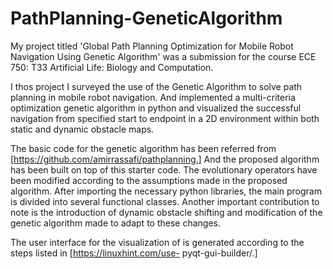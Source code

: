 # PathPlanning-GeneticAlgorithm
My project titled 'Global Path Planning Optimization for Mobile Robot Navigation Using Genetic Algorithm' was a submission for the course ECE 750: T33 Artificial Life: Biology and Computation.

I thos project I surveyed the use of the Genetic Algorithm to solve path planning in mobile robot navigation. And implemented a multi-criteria optimization genetic algorithm in python and visualized the successful navigation from specified start to endpoint in a 2D environment within both static and dynamic obstacle maps.

The basic code for the genetic algorithm has been referred from [https://github.com/amirrassafi/pathplanning.] And the proposed algorithm has been built on top of this starter code. The evolutionary operators have been modified according to the assumptions made in the proposed algorithm. After importing the necessary python libraries, the main program is divided into several functional classes. Another important contribution to note is the introduction of dynamic obstacle shifting and modification of the genetic algorithm made to adapt to these changes.

The user interface for the visualization of is generated according to the steps listed in [https://linuxhint.com/use- pyqt-gui-builder/.] 

